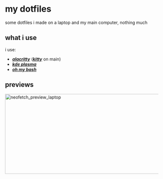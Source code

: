 # my dotfiles
some dotfiles i made on a laptop and my main computer, nothing much

## what i use
i use:

- [_**alacritty**_](alacritty.org)  ([_**kitty**_](https://sw.kovidgoyal.net/kitty/) on main)
- [_**kde plasma**_](https://kde.org/plasma-desktop/) 
- [_**oh my bash**_](https://ohmybash.nntoan.com/)

## previews
<img width="635" height="262" alt="neofetch_preview_laptop" src="https://github.com/user-attachments/assets/edb315ff-dc8f-460c-9a71-37fa5e9417f3" />

